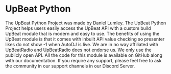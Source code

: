 # UpBeat Python

The UpBeat Python Project was made by Daniel Lumley. The UpBeat Python Project helps users easily access the UpBeat API with a custom build UpBeat module that is modern and easy to use. The benefits of using the UpBeat module is that it comes with inbuilt API value checking so presenter likes do not show -1 when AutoDJ is live. We are in no way affiliated with UpBeatRadio and UpBeatRadio does not endorse us. We only use the publicly open API. All the code for this module is available on GitHub along with our documentation. If you require any support, please feel free to ask the community in our support channels in our Discord Server.
